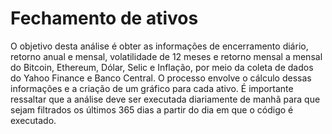 # Fechamento de ativos

O objetivo desta análise é obter as informações de encerramento diário, retorno anual e mensal, volatilidade de 12 meses e retorno mensal a mensal do Bitcoin, Ethereum, Dólar, Selic e Inflação, por meio da coleta de dados do Yahoo Finance e Banco Central. O processo envolve o cálculo dessas informações e a criação de um gráfico para cada ativo. É importante ressaltar que a análise deve ser executada diariamente de manhã para que sejam filtrados os últimos 365 dias a partir do dia em que o código é executado.
